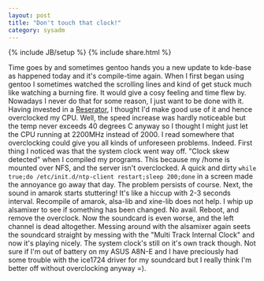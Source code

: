 ```yaml
---
layout: post
title: "Don't touch that clock!"
category: sysadm
---
```

{% include JB/setup %}
{% include share.html %}

Time goes by and sometimes gentoo hands you a new update to kde-base
as happened today and it's compile-time again. When I first began
using gentoo I sometimes watched the scrolling lines and kind of get
stuck much like watching a burning fire. It would give a cosy feeling
and time flew by. Nowadays I never do that for some reason, I just
want to be done with it. Having invested in a <a
href="http://www.zalman.co.kr/eng/product/view.asp?idx=63">Reserator</a>,
I thought I'd make good use of it and hence overclocked my CPU. Well,
the speed increase was hardly noticeable but the temp never exceeds 40
degrees C anyway so I thought I might just let the CPU running at
2200MHz instead of 2000. I read somewhere that overclocking could give
you all kinds of unforeseen problems. Indeed. First thing I noticed
was that the system clock went way off. "Clock skew detected" when I
compiled my programs. This because my /home is mounted over NFS, and
the server isn't overclocked. A quick and dirty ``while true;do
/etc/init.d/ntp-client restart;sleep 200;done`` in a screen made the
annoyance go away that day. The problem persists of course. Next, the
sound in amarok starts stuttering! It's like a hiccup with 2-3 seconds
interval. Recompile of amarok, alsa-lib and xine-lib does not help. I
whip up alsamixer to see if something has been changed. No
avail. Reboot, and remove the overclock. Now the soundcard is even
worse, and the left channel is dead altogether. Messing around with
the alsamixer again seets the soundcard straight by messing with the
"Multi Track Internal Clock" and now it's playing nicely. The system
clock's still on it's own track though. Not sure if I'm out of battery
on my ASUS A8N-E and I have preciously had some trouble with the
ice1724 driver for my soundcard but I really think I'm better off
without overclocking anyway =).
